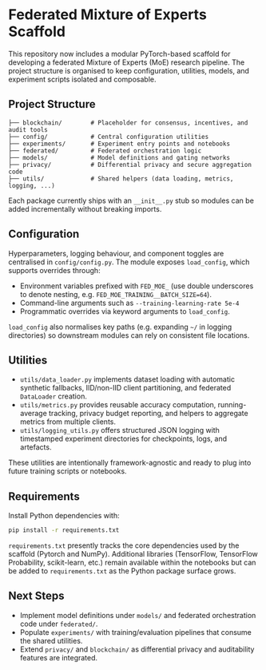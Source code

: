 # Federated Mixture of Experts Scaffold

This repository now includes a modular PyTorch-based scaffold for developing a
federated Mixture of Experts (MoE) research pipeline. The project structure is
organised to keep configuration, utilities, models, and experiment scripts
isolated and composable.

## Project Structure

```
├── blockchain/        # Placeholder for consensus, incentives, and audit tools
├── config/            # Central configuration utilities
├── experiments/       # Experiment entry points and notebooks
├── federated/         # Federated orchestration logic
├── models/            # Model definitions and gating networks
├── privacy/           # Differential privacy and secure aggregation code
├── utils/             # Shared helpers (data loading, metrics, logging, ...)
```

Each package currently ships with an `__init__.py` stub so modules can be added
incrementally without breaking imports.

## Configuration

Hyperparameters, logging behaviour, and component toggles are centralised in
`config/config.py`. The module exposes `load_config`, which supports overrides
through:

- Environment variables prefixed with `FED_MOE_` (use double underscores to
  denote nesting, e.g. `FED_MOE_TRAINING__BATCH_SIZE=64`).
- Command-line arguments such as `--training-learning-rate 5e-4`
- Programmatic overrides via keyword arguments to `load_config`.

`load_config` also normalises key paths (e.g. expanding `~/` in logging
directories) so downstream modules can rely on consistent file locations.

## Utilities

- `utils/data_loader.py` implements dataset loading with automatic synthetic
  fallbacks, IID/non-IID client partitioning, and federated `DataLoader`
  creation.
- `utils/metrics.py` provides reusable accuracy computation, running-average
  tracking, privacy budget reporting, and helpers to aggregate metrics from
  multiple clients.
- `utils/logging_utils.py` offers structured JSON logging with timestamped
  experiment directories for checkpoints, logs, and artefacts.

These utilities are intentionally framework-agnostic and ready to plug into
future training scripts or notebooks.

## Requirements

Install Python dependencies with:

```bash
pip install -r requirements.txt
```

`requirements.txt` presently tracks the core dependencies used by the scaffold
(Pytorch and NumPy). Additional libraries (TensorFlow, TensorFlow Probability,
scikit-learn, etc.) remain available within the notebooks but can be added to
`requirements.txt` as the Python package surface grows.

## Next Steps

- Implement model definitions under `models/` and federated orchestration code
  under `federated/`.
- Populate `experiments/` with training/evaluation pipelines that consume the
  shared utilities.
- Extend `privacy/` and `blockchain/` as differential privacy and auditability
  features are integrated.
